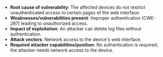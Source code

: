 - **Root cause of vulnerability**: The affected devices do not restrict unauthenticated access to certain pages of the web interface.
- **Weaknesses/vulnerabilities present**: Improper authentication (CWE-287) leading to unauthorized access.
- **Impact of exploitation**: An attacker can delete log files without authentication.
- **Attack vectors**: Network access to the device's web interface.
- **Required attacker capabilities/position**: No authentication is required; the attacker needs network access to the device.